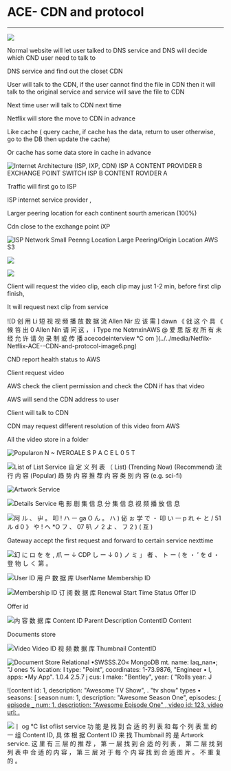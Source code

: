 # ACE- CDN and protocol



---

![](../../media/Netfilx-Netflix-ACE--CDN-and-protocol-image1.png)



Normal website will let user talked to DNS service and DNS will decide which CND user need to talk to

DNS service and find out the closet CDN

User will talk to the CDN, if the user cannot find the file in CDN then it will talk to the original service and service will save the file to CDN



Next time user will talk to CDN next time







Netflix will store the move to CDN in advance

Like cache ( query cache, if cache has the data, return to user otherwise, go to the DB then update the cache)

Or cache has some data store in cache in advance



![Internet Architecture (ISP, IXP, CDN) ISP A CONTENT PROVIDER B EXCHANGE POINT SWITCH ISP B CONTENT ROVIDER A ](../../media/Netfilx-Netflix-ACE--CDN-and-protocol-image2.png)

Traffic will first go to ISP











ISP internet service provider ,

Larger peering location for each continent sourth american (100%)



Cdn close to the exchange point iXP



![ISP Network Small Peenng Location Large Peering/Origin Location AWS S3 ](../../media/Netfilx-Netflix-ACE--CDN-and-protocol-image3.png)



![](../../media/Netfilx-Netflix-ACE--CDN-and-protocol-image4.png)



![](../../media/Netfilx-Netflix-ACE--CDN-and-protocol-image5.png)

Client will request the video clip, each clip may just 1-2 min, before first clip finish,

It will request next clip from service

















![D 创 用 Li 短 视 视 频 播 放 数 据 流 Allen Nir 应 该 需 ] dawn 《 戗 这 个 具 《 候 笞 出 0 Allen Nin 请 问 这 ， i Type me NetmxinAWS @ 爱 思 版 权 所 有 未 经 允 许 请 勿 录 制 或 传 播 acecodeinterview ℃ om ](../../media/Netfilx-Netflix-ACE--CDN-and-protocol-image6.png)





CND report health status to AWS

Client request video

AWS check the client permission and check the CDN if has that video

AWS will send the CDN address to user

Client will talk to CDN

CDN may request different resolution of this video from AWS









All the video store in a folder

![Popularon N ~ IVEROALE S P A C E L 0 5 T ](../../media/Netfilx-Netflix-ACE--CDN-and-protocol-image7.png)



![List of List Service 自 定 义 列 表 （ List) (Trending Now) (Recommend) 流 行 内 容 (Popular) 趋 势 内 容 推 荐 内 容 类 别 内 容 (e.g. sci-fi) ](../../media/Netfilx-Netflix-ACE--CDN-and-protocol-image8.png)



![Artwork Service ](../../media/Netfilx-Netflix-ACE--CDN-and-protocol-image9.png)



![Details Service 电 影 剧 集 信 息 分 集 信 息 视 频 播 放 信 息 ](../../media/Netfilx-Netflix-ACE--CDN-and-protocol-image10.png)



![阿 ル 、 屮 。 叩 ! ハ ー ga O ん 。 ハ ) 佖 ぉ 学 で ・ 叩 い 一 p れ ← と / 51 ル d 0 》 や ! へ *O フ 、 07 叭 ノ 2 よ 、 フ 2 ) ( 互 ) ](../../media/Netfilx-Netflix-ACE--CDN-and-protocol-image11.png)

Gateway accept the first request and forward to certain service nexttime



![幻 に ロ を を , 爪 ー ↓ CDP し ー ↓ 0 ) ノ ミ 」 者 、 ト ー ( を ・ ′ を d ・ 登 物 し く 第 。 ](../../media/Netfilx-Netflix-ACE--CDN-and-protocol-image12.png)





![User ID 用 户 数 据 库 UserName Membership ID ](../../media/Netfilx-Netflix-ACE--CDN-and-protocol-image13.png)



![Membership ID 订 阅 数 据 库 Renewal Start Time Status Offer ID ](../../media/Netfilx-Netflix-ACE--CDN-and-protocol-image14.png)

Offer id

![内 容 数 据 库 Content ID Parent Description ContentID Content ](../../media/Netfilx-Netflix-ACE--CDN-and-protocol-image15.png)

Documents store



![Video Video ID 视 频 数 据 库 Thumbnail ContentID ](../../media/Netfilx-Netflix-ACE--CDN-and-protocol-image16.png)



![Document Store Relational •SWSSS.ZO« MongoDB mt. name: laq_nan•; "J ones % location: I type: "Point", coordinates: 1-73.9876, "Engineer • l, apps: •My App". 1.0.4 2.5.7 j cus: I make: "Bentley", year: ( "Rolls year: J ](../../media/Netfilx-Netflix-ACE--CDN-and-protocol-image17.png)



![content id: 1, description: "Awesome TV Show", . "tv show" types • seasons: [ season num: 1, description: "Awesome Season One", episodes: [ { episode _ num: 1, description: "Awesome Episode One" , video id: 123, video url: . ](../../media/Netfilx-Netflix-ACE--CDN-and-protocol-image18.png)

![丨 og ℃ list oflist service 功 能 是 找 到 合 适 的 列 表 和 每 个 列 表 里 的 一 组 Content ID, 具 体 根 据 Content ID 来 找 Thumbnail 的 是 Artwork service. 这 里 有 三 层 的 推 荐 ， 第 一 层 找 到 合 适 的 列 表 ， 第 二 层 找 到 列 表 中 合 适 的 内 容 ， 第 三 层 对 于 每 个 内 容 找 到 合 适 图 片 。 不 重 复 的 。 ](../../media/Netfilx-Netflix-ACE--CDN-and-protocol-image19.png)



















